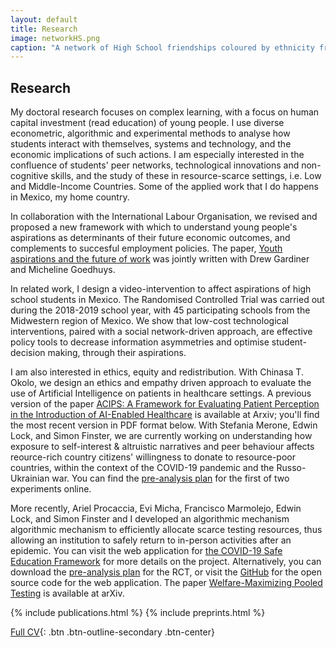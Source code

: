 ```yaml
---
layout: default
title: Research
image: networkHS.png
caption: "A network of High School friendships coloured by ethnicity from the book 'Social and Economic Networks' by Matthew Jackson."
---
```


## Research
My doctoral research  focuses on complex learning, with a focus on human capital investment (read education) of young people. I use diverse econometric, algorithmic and experimental methods to analyse how students interact with themselves, systems and technology, and the economic implications of such actions. I am especially interested in the confluence of students' peer networks, technological innovations and non-cognitive skills, and the study of these in resource-scarce settings, i.e. Low and Middle-Income Countries. Some of the applied work that I do happens in Mexico, my home country.

In collaboration with the International Labour Organisation, we revised and proposed
a new framework with which to understand young people's aspirations as 
determinants of their future economic outcomes, and complements to succesful employment policies.
The paper, [Youth aspirations and the future of work](https://www.ilo.org/employment/Whatwedo/Publications/WCMS_790120/lang--en/index.htm)
was jointly written with Drew Gardiner and Micheline Goedhuys. 

In related work, I design a video-intervention to affect aspirations of high school 
students in Mexico. The Randomised Controlled Trial was carried out during the 2018-2019
school year, with 45 participating schools from the Midwestern region of Mexico. We show that
low-cost technological interventions, paired with a social network-driven approach, are 
effective policy tools to decrease information asymmetries and optimise 
student-decision making, through their aspirations. 

I am also interested in ethics, equity and redistribution. With Chinasa T. Okolo, we design
an ethics and empathy driven approach to evaluate the use of Artificial Intelligence on patients
in healthcare settings. A previous version of the paper [ACIPS: A Framework for Evaluating Patient Perception in the Introduction of AI-Enabled Healthcare](https://arxiv.org/abs/2111.04456)
is available at Arxiv; you'll find the most recent version in PDF format below. With Stefania Merone, Edwin Lock, and Simon Finster, we are currently working on understanding
how exposure to self-interest & altruistic narratives and peer behaviour affects reource-rich country citizens' willingness to
donate to resource-poor countries, within the context of the COVID-19 pandemic and the Russo-Ukrainian war. You can find the [pre-analysis plan](https://doi.org/10.1257/rct.8422-1.0) for the first of two experiments online. 

More recently, Ariel Procaccia, Evi Micha, Francisco Marmolejo, Edwin Lock, and Simon Finster and I developed an algorithmic mechanism algorithmic mechanism to efficiently allocate scarce testing resources, thus allowing an institution to safely return to in-person activities after an epidemic. You can visit the web application for [the COVID-19 Safe Education Framework](https://www.c-sef.com/) for more details on the project. Alternatively, you can download the [pre-analysis plan](https://doi.org/10.1257/rct.9466) for the RCT, or visit the [GitHub](https://github.com/edwinlock/csef) for the open source code for the web application. The paper [Welfare-Maximizing Pooled Testing]([http://procaccia.info/wp-content/uploads/2022/06/pooled.pdf](https://arxiv.org/abs/2206.10660)) is available at arXiv. 


{% include publications.html %}
{% include preprints.html %}

[Full CV](pdfs/cv.pdf){: .btn .btn-outline-secondary .btn-center}
